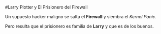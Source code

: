 #Larry Plotter y El Prisionero del Firewall

Un supuesto hacker maligno se salta el **Firewall** y siembra
 el *Kernel Panic*.

Pero resulta que el prisionero es familia de **Larry** y que es de los buenos.
